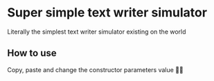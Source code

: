 # Super simple text writer simulator
Literally the simplest text writer simulator existing on the world 

## How to use
Copy, paste and change the constructor parameters value 🥪🥪
